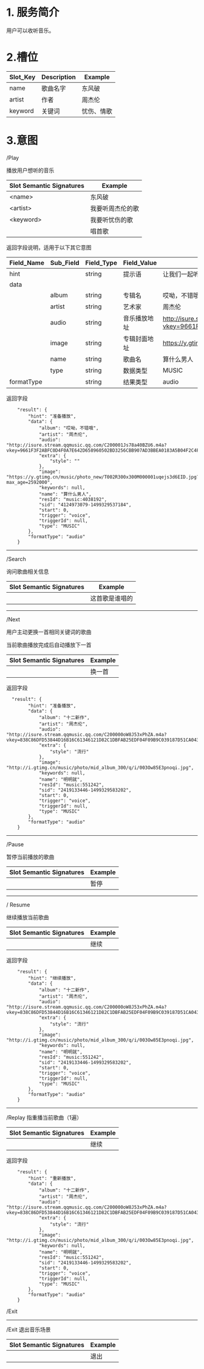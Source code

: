 
# 1. 服务简介

用户可以收听音乐。

# 2.槽位

| **Slot\_Key** | **Description** | **Example** |
| --- | --- | --- |
| name | 歌曲名字 | 东风破 |
| artist | 作者 | 周杰伦 |
| keyword | 关键词 | 忧伤、情歌 |

# 3.意图

\/Play

播放用户想听的音乐

| **Slot Semantic Signatures** | **Example** |
| --- | --- |
| &lt;name&gt; | 东风破 |
| &lt;artist&gt; | 我要听周杰伦的歌 |
| &lt;keyword&gt; | 我要听忧伤的歌 |
|  | 唱首歌 |

返回字段说明，适用于以下其它意图

| **Field\_Name** | **Sub\_Field** | **Field\_Type** | **Field\_Value** | **Field\_Example** |
| --- | --- | --- | --- | --- |
| hint |  | string | 提示语 | 让我们一起听听闻 |
| data |  |  |  |  |
|  | album | string | 专辑名 | 哎呦，不错哦 |
|  | artist | string | 艺术家 | 周杰伦 |
|  | audio | string | 音乐播放地址 | http://isure.stream.qqmusic.qq.com/C200001Js78a40BZU6.m4a?vkey=9661F3F2ABFC0D4F0A7E642D658960502BD3256CBB907AD3BBEA0183A5B04F2C4F44751DC8FE8776ABD72427071476C31CFEDE6F5679081E&guid=12347254&fromtag=50&uin=1152921504733674178 |
|  | image | string | 专辑封面地址 | https://y.gtimg.cn/music/photo_new/T002R300x300M000001uqejs3d6EID.jpg?max_age=2592000 |
|  | name | string | 歌曲名 | 算什么男人 |
|  | type | string | 数据类型 | MUSIC |
| formatType |  | string | 结果类型 | audio |

返回字段

```
    "result": {
        "hint": "准备播放",
        "data": {
            "album": "哎呦，不错哦",
            "artist": "周杰伦",
            "audio": "http://isure.stream.qqmusic.qq.com/C200001Js78a40BZU6.m4a?vkey=9661F3F2ABFC0D4F0A7E642D658960502BD3256CBB907AD3BBEA0183A5B04F2C4F44751DC8FE8776ABD72427071476C31CFEDE6F5679081E&guid=12347254&fromtag=50&uin=1152921504733674178",
            "extra": {
                "style": ""
            },
            "image": "https://y.gtimg.cn/music/photo_new/T002R300x300M000001uqejs3d6EID.jpg?max_age=2592000",
            "keywords": null,
            "name": "算什么男人",
            "resId": "music:4038192",
            "sid": "4124973079-1499329537184",
            "start": 0,
            "trigger": "voice",
            "triggerId": null,
            "type": "MUSIC"
        },
        "formatType": "audio"
    }
```

---

\/Search

询问歌曲相关信息

| **Slot Semantic Signatures** | **Example** |
| --- | --- |
|  | 这首歌是谁唱的 |



---

\/Next

用户主动更换一首相同关键词的歌曲

当前歌曲播放完成后自动播放下一首

| **Slot Semantic Signatures** | **Example** |
| --- | --- |
|  | 换一首 |

返回字段

```
  "result": {
        "hint": "准备播放",
        "data": {
            "album": "十二新作",
            "artist": "周杰伦",
            "audio": "http://isure.stream.qqmusic.qq.com/C200000oW8J53xPhZA.m4a?vkey=838C86DFD53844D16B16C61346121D82C1DBFAB25EDF04F09B9C039187D51CA043EF36941B7AA4B79C05450F291957C5AEF8892E722EE646&guid=12347254&fromtag=50&uin=1152921504733674178",
            "extra": {
                "style": "流行"
            },
            "image": "http://i.gtimg.cn/music/photo/mid_album_300/q/i/003Ow85E3pnoqi.jpg",
            "keywords": null,
            "name": "明明就",
            "resId": "music:551242",
            "sid": "2419133446-1499329583202",
            "start": 0,
            "trigger": "voice",
            "triggerId": null,
            "type": "MUSIC"
        },
        "formatType": "audio"
    }
```

---

\/Pause

暂停当前播放的歌曲

| **Slot Semantic Signatures** | **Example** |
| --- | --- |
|  | 暂停 |

---

\/ Resume

继续播放当前歌曲

| **Slot Semantic Signatures** | **Example** |
| --- | --- |
|  | 继续 |

返回字段

```
    "result": {
        "hint": "继续播放",
        "data": {
            "album": "十二新作",
            "artist": "周杰伦",
            "audio": "http://isure.stream.qqmusic.qq.com/C200000oW8J53xPhZA.m4a?vkey=838C86DFD53844D16B16C61346121D82C1DBFAB25EDF04F09B9C039187D51CA043EF36941B7AA4B79C05450F291957C5AEF8892E722EE646&guid=12347254&fromtag=50&uin=1152921504733674178",
            "extra": {
                "style": "流行"
            },
            "image": "http://i.gtimg.cn/music/photo/mid_album_300/q/i/003Ow85E3pnoqi.jpg",
            "keywords": null,
            "name": "明明就",
            "resId": "music:551242",
            "sid": "2419133446-1499329583202",
            "start": 0,
            "trigger": "voice",
            "triggerId": null,
            "type": "MUSIC"
        },
        "formatType": "audio"
    }
```

---

\/Replay
指重播当前歌曲（1遍）

| **Slot Semantic Signatures** | **Example** |
| --- | --- |
|  | 继续 |

返回字段

```
    "result": {
        "hint": "重新播放",
        "data": {
            "album": "十二新作",
            "artist": "周杰伦",
            "audio": "http://isure.stream.qqmusic.qq.com/C200000oW8J53xPhZA.m4a?vkey=838C86DFD53844D16B16C61346121D82C1DBFAB25EDF04F09B9C039187D51CA043EF36941B7AA4B79C05450F291957C5AEF8892E722EE646&guid=12347254&fromtag=50&uin=1152921504733674178",
            "extra": {
                "style": "流行"
            },
            "image": "http://i.gtimg.cn/music/photo/mid_album_300/q/i/003Ow85E3pnoqi.jpg",
            "keywords": null,
            "name": "明明就",
            "resId": "music:551242",
            "sid": "2419133446-1499329583202",
            "start": 0,
            "trigger": "voice",
            "triggerId": null,
            "type": "MUSIC"
        },
        "formatType": "audio"
    }
```

\/Exit

---

\/Exit
退出音乐场景

| **Slot Semantic Signatures** | **Example** |
| --- | --- |
|  | 退出 |



